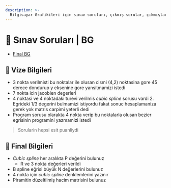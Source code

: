```yaml
---
description: >-
  Bilgisayar Grafikileri için sınav soruları, çıkmış sorular, çıkmışlar veya önceki senelerde çıkan sorular
---
```


# 📃 Sınav Soruları \| BG

<!--YPackage.YGitbookIntegration-tarafından-otomatik-oluşturulmuştur-->

- [Final BG](Final%20BG.pdf)

<!--YPackage.YGitbookIntegration-tarafından-otomatik-oluşturulmuştur-->

## 📅 Vize Bilgileri

- 3 nokta verilmisti bu noktalar ile olusan cismi (4,2) noktasina gore 45 derece dondurup y eksenine gore yansitmamizi istedi
- 7 nokta icin jacobien degerleri
- 4 noktasi ve 4 noktadaki turevi verilmis *cubic spline* sorusu vardi 2.  Egrideki 1/3 degerini bulmamizi istiyordu fakat sonuc hesaplamaniza gerek yok matris carpimi yeterli dedi
- Program sorusu olarakta 4 nokta verip bu noktalarla olusan bezier egrisinin programini yazmamizi istedi

> Sorularin hepsi esit puanliydi

## 📅 Final Bilgileri

- *Cubic spline* her aralıkta P değerini bulunuz
  - R ve 3 nokta değerleri verildi
- B spline eğrisi büyük N değerlerini bulunuz
- 4 nokta için *cubic spline* denklemlerini yazınır
- Piramitin düzeltilmiş hacim matrisini bulunuz
